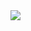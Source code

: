 <img src="https://capsule-render.vercel.app/api?type=waving&color=auto&height=200&section=header&text=seonghoon&fontSize=90" />

<p align="center">   <img src="https://img.shields.io/badge/HTML5-E34F26?style=flat-square&logo=HTML5&logoColor=white%22/%3E   <img src="https://img.shields.io/badge/CSS3-1572B6?style=flat-square&logo=CSS3&logoColor=white%22/%3E   <img src="https://img.shields.io/badge/JavaScript-F7DF1E?style=flat-square&logo=JavaScript&logoColor=white%22/%3E   <img src="https://img.shields.io/badge/PHP-777BB4?style=flat-square&logo=PHP&logoColor=white%22/%3E   <img src="https://img.shields.io/badge/MySQL-4479A1?style=flat-square&logo=MySQL&logoColor=white%22/%3E </p>
